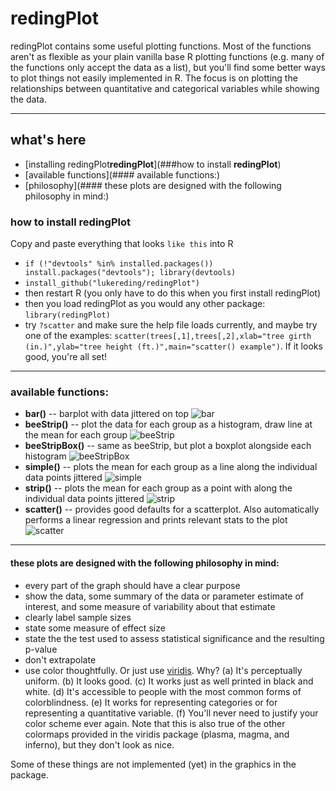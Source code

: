 # redingPlot

redingPlot contains some useful plotting functions. Most of the functions aren't as flexible as your plain vanilla base R plotting functions (e.g. many of the functions only accept the data as a list), but you'll find some better ways to plot things not easily implemented in R. The focus is on plotting the relationships between quantitative and categorical variables while showing the data.

----------------

## what's here
  * [installing redingPlot**redingPlot**](###how to install **redingPlot**)
  * [available functions](#### available functions:)
  * [philosophy](#### these plots are designed with the following philosophy in mind:)

### how to install **redingPlot**

Copy and paste everything that looks `like this` into R

* `if (!"devtools" %in% installed.packages()) install.packages("devtools"); library(devtools)`
* `install_github("lukereding/redingPlot")`
* then restart R (you only have to do this when you first install redingPlot)
* then you load redingPlot as you would any other package: `library(redingPlot)`
* try `?scatter` and make sure the help file loads currently, and maybe try one of the examples: `scatter(trees[,1],trees[,2],xlab="tree girth (in.)",ylab="tree height (ft.)",main="scatter() example")`. If it looks good, you're all set!

----------------

### available functions:
* **bar()** -- barplot with data jittered on top
![bar](https://github.com/lukereding/redingPlot/raw/master/examples/bar.png)
* **beeStrip()** -- plot the data for each group as a histogram, draw line at the mean for each group
![beeStrip](https://github.com/lukereding/redingPlot/raw/master/examples/beeStrip.png)
* **beeStripBox()** -- same as beeStrip, but plot a boxplot alongside each histogram
![beeStripBox](https://github.com/lukereding/redingPlot/raw/master/examples/beeStripBox.png)
* **simple()** -- plots the mean for each group as a line along the individual data points jittered
![simple](https://github.com/lukereding/redingPlot/raw/master/examples/simple.png)
* **strip()** -- plots the mean for each group as a point with along the individual data points jittered
![strip](https://github.com/lukereding/redingPlot/raw/master/examples/strip.png)
* **scatter()** -- provides good defaults for a scatterplot. Also automatically performs a linear regression and prints relevant stats to the plot
![scatter](https://github.com/lukereding/redingPlot/raw/master/examples/scatter.png)

---------------
#### these plots are designed with the following philosophy in mind:

* every part of the graph should have a clear purpose
* show the data, some summary of the data or parameter estimate of interest, and some measure of variability about that estimate
* clearly label sample sizes
* state some measure of effect size
* state the the test used to assess statistical significance and the resulting p-value
* don't extrapolate
* use color thoughtfully. Or just use [viridis](https://bids.github.io/colormap/). Why? (a) It's perceptually uniform. (b) It looks good. (c) It works just as well printed in black and white. (d) It's accessible to people with the most common forms of colorblindness. (e) It works for representing categories or for representing a quantitative variable. (f) You'll never need to justify your color scheme ever again. Note that this is also true of the other colormaps provided in the viridis package (plasma, magma, and inferno), but they don't look as nice.

Some of these things are not implemented (yet) in the graphics in the package.
